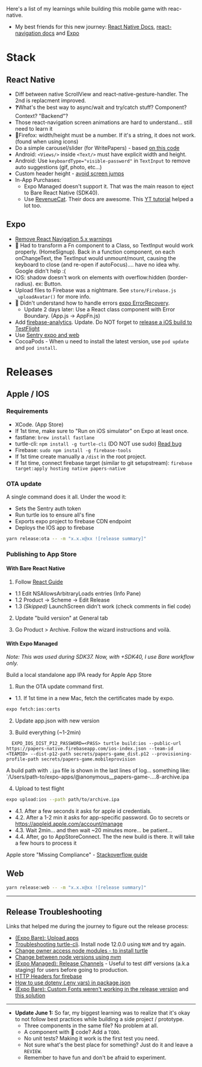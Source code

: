 Here's a list of my learnings while building this mobile game with reac-native.

- My best friends for this new journey: [React Native Docs](https://reactnative.dev/docs), [react-navigation docs](https://reactnavigation.org/) and [Expo](https://docs.expo.io/versions/latest/)

# Stack

## React Native

- Diff between native ScrollView and react-native-gesture-handler. The 2nd is replacment improved.
- ❓What's the best way to async/wait and try/catch stuff? Component? Context? "Backend"?
- Those react-navigation screen animations are hard to understand... still need to learn it
- 🐛Firefox: width/height must be a number. If it's a string, it does not work. (found when using icons)
- Do a simple carousel/slider (for WritePapers) - based [on this code](https://github.com/catalinmiron/react-native-aiaiai-carousel-animation)
- Android: `<Views/>` inside `<Text/>` must have explicit width and height.
- Android: Use `keyboardType="visible-password"` in `TextInput` to remove auto suggestions (gif, photo, etc...)
- Custom header height - [avoid screen jumps](https://github.com/react-navigation/react-navigation/issues/5936)
- In-App Purchases:
  - Expo Managed doesn't support it. That was the main reason to eject to Bare React Native (SDK40).
  - Use [RevenueCat](revenuecat.com). Their docs are awesome. This [YT tutorial](https://www.youtube.com/watch?v=l_Cm906w640&ab_channel=CodeWithChris) helped a lot too.

## Expo

- [Remove React Navigation 5.x warnings](https://stackoverflow.com/questions/60212460/how-to-remove-reach-navigation-5-x-warnings)
- 🐛 Had to transform a Fn component to a Class, so TextInput would work properly. (HomeSignup). Back in a function component, on each onChangeText, the TextInput would unmount/mount, causing the keyboard to close (and re-open if autoFocus).... have no idea why. Google didn't help :(
- IOS: shadow doesn't work on elements with overflow:hidden (border-radius). ex: Button.
- Upload files to Firebase was a nightmare. See `store/Firebase.js _uploadAvatar()` for more info.
- 📝 Didn't understand how to handle errors [expo ErrorRecovery](https://docs.expo.io/versions/v37.0.0/sdk/error-recovery/).
  - Update 2 days later: Use a React class component with Error Boundary. (App.js -> AppFn.js)
- Add [firebase-analytics](https://docs.expo.io/versions/latest/sdk/firebase-analytics/). Update. Do NOT forget to [release a iOS build to TestFlight](https://github.com/expo/expo/issues/8277)
- Use [Sentry expo and web](https://github.com/expo/sentry-expo/issues/77#issuecomment-646099545)
- CocoaPods - When u need to install the latest version, use `pod update` and `pod install`.

# Releases

## Apple / IOS

### Requirements

- XCode. (App Store)
- If 1st time, make sure to "Run on iOS simulator" on Expo at least once.
- fastlane: `brew install fastlane`
- turtle-cli: `npm install -g turtle-cli` (DO NOT use sudo) [Read bug](https://github.com/expo/turtle/issues/247)
- Firebase: `sudo npm install -g firebase-tools`
- If 1st time create manually a `/dist` in the root project.
- If 1st time, connect firebase target (similar to git setupstream): `firebase target:apply hosting native papers-native`

### OTA update

A single command does it all. Under the wood it:

- Sets the Sentry auth token
- Run turtle ios to ensure all's fine
- Exports expo project to firebase CDN endpoint
- Deploys the IOS app to firebase

```bash
yarn release:ota -- -m "x.x.x@xx ![release summary]"
```

### Publishing to App Store

#### With Bare React Native

1. Follow [React Guide](https://reactnative.dev/docs/next/publishing-to-app-store)

- 1.1 Edit NSAllowsArbitraryLoads entries (Info Pane)
- 1.2 Product -> Scheme -> Edit Release
- 1.3 _(Skipped)_ LaunchScreen didn't work (check comments in fiel code)

2. Update "build version" at General tab

3. Go Product > Archive. Follow the wizard instructions and voilà.

#### With Expo Managed

_Note: This was used during SDK37. Now, with +SDK40, I use Bare workflow only._

Build a local standalone app IPA ready for Apple App Store

1. Run the OTA update command first.

- 1.1. If 1st time in a new Mac, fetch the certificates made by expo.

```bash
expo fetch:ios:certs
```

2. Update app.json with new version

3. Build everything (~1-2min)

```
  EXPO_IOS_DIST_P12_PASSWORD=<PASS> turtle build:ios --public-url https://papers-native.firebaseapp.com/ios-index.json --team-id <TEAMID> --dist-p12-path secrets/papers-game_dist.p12 --provisioning-profile-path secrets/papers-game.mobileprovision
```

A build path with `.ipa` file is shown in the last lines of log... something like: `/Users/path-to/expo-apps/@anonymous\_\_papers-game-....8-archive.ipa

4. Upload to test flight

```bash
expo upload:ios --path path/to/archive.ipa
```

- 4.1. After a few seconds it asks for apple id credentials.
- 4.2. After a 1-2 min it asks for app-specific password. Go to secrets or https://appleid.apple.com/account/manage
- 4.3. Wait 2min... and then wait ~20 minutes more... be patient...
- 4.4. After, go to AppStoreConnect. The the new build is there. It will take a few hours to process it

Apple store "Missing Compliance" - [Stackoverflow guide](https://stackoverflow.com/questions/63613197/app-store-help-answering-missing-compliance-using-expo-firebase/63613422#63613422)

## Web

```bash
yarn release:web -- -m "x.x.x@xx ![release summary]"
```

---

## Release Troubleshooting

Links that helped me during the journey to figure out the release process:

- [(Expo Bare): Upload apps](https://docs.expo.io/distribution/uploading-apps/#2-start-the-upload)
- [Troubleshooting turtle-cli](https://github.com/expo/turtle/issues/179). Install node 12.0.0 using `NVM` and try again.
- [Change owner access node modules - to install turtle](https://stackoverflow.com/questions/48910876/error-eacces-permission-denied-access-usr-local-lib-node-modules-react)
- [Change between node versions using nvm](https://stackoverflow.com/questions/47763783/cant-uninstall-global-npm-packages-after-installing-nvm)
- [(Expo Managed): Release Channels](https://docs.expo.io/distribution/release-channels/) - Useful to test diff versions (a.k.a staging) for users before going to production.
- [HTTP Headers for firebase](https://github.com/expo/expo/issues/4069)
- [How to use dotenv (.env vars) in package.json](https://medium.com/@arrayknight/how-to-use-env-variables-in-package-json-509b9b663867)
- [(Expo Bare): Custom Fonts weren't working in the release version](https://dev.to/kennymark/using-custom-fonts-in-react-native-21j7) and [this solution](https://github.com/oblador/react-native-vector-icons/issues/1074#issuecomment-534053163)

---

- **Update June 1:**
  So far, my biggest learning was to realize that it's okay to not follow best practices while building a side project / prototype.
  - Three components in the same file? No problem at all.
  - A component with 🍝 code? Add a `TODO`.
  - No unit tests? Making it work is the first test you need.
  - Not sure what's the best place for something? Just do it and leave a `REVIEW`.
  - Remember to have fun and don't be afraid to experiment.

```

```
